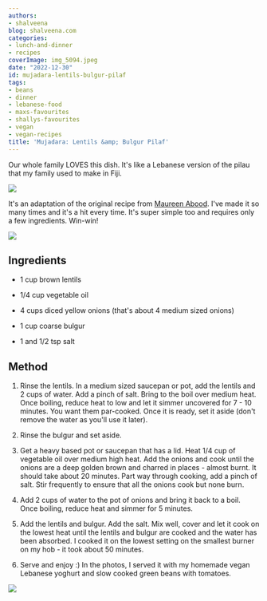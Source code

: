 ```yaml
---
authors:
- shalveena
blog: shalveena.com
categories:
- lunch-and-dinner
- recipes
coverImage: img_5094.jpeg
date: "2022-12-30"
id: mujadara-lentils-bulgur-pilaf
tags:
- beans
- dinner
- lebanese-food
- maxs-favourites
- shallys-favourites
- vegan
- vegan-recipes
title: 'Mujadara: Lentils &amp; Bulgur Pilaf'
---
```


Our whole family LOVES this dish. It's like a Lebanese version of the pilau that my family used to make in Fiji.

![](https://shalveena.files.wordpress.com/2022/12/img_8373.jpeg?w=768)

It's an adaptation of the original recipe from [Maureen Abood](https://www.maureenabood.com/mmmm-mmmm-mujadara/). I've made it so many times and it's a hit every time. It's super simple too and requires only a few ingredients. Win-win!

![](https://shalveena.files.wordpress.com/2022/12/img_8371.jpeg?w=768)

## Ingredients

- 1 cup brown lentils

- 1/4 cup vegetable oil

- 4 cups diced yellow onions (that's about 4 medium sized onions)

- 1 cup coarse bulgur

- 1 and 1/2 tsp salt

## Method

1. Rinse the lentils. In a medium sized saucepan or pot, add the lentils and 2 cups of water. Add a pinch of salt. Bring to the boil over medium heat. Once boiling, reduce heat to low and let it simmer uncovered for 7 - 10 minutes. You want them par-cooked. Once it is ready, set it aside (don't remove the water as you'll use it later).

3. Rinse the bulgur and set aside.

5. Get a heavy based pot or saucepan that has a lid. Heat 1/4 cup of vegetable oil over medium high heat. Add the onions and cook until the onions are a deep golden brown and charred in places - almost burnt. It should take about 20 minutes. Part way through cooking, add a pinch of salt. Stir frequently to ensure that all the onions cook but none burn.

7. Add 2 cups of water to the pot of onions and bring it back to a boil. Once boiling, reduce heat and simmer for 5 minutes.

9. Add the lentils and bulgur. Add the salt. Mix well, cover and let it cook on the lowest heat until the lentils and bulgur are cooked and the water has been absorbed. I cooked it on the lowest setting on the smallest burner on my hob - it took about 50 minutes.

11. Serve and enjoy :) In the photos, I served it with my homemade vegan Lebanese yoghurt and slow cooked green beans with tomatoes.

![](https://shalveena.files.wordpress.com/2022/12/img_5097.jpeg?w=768)
